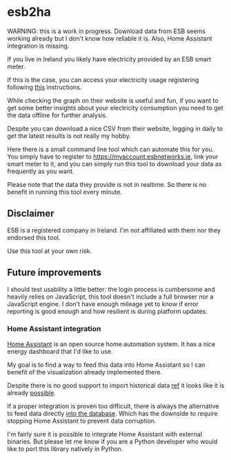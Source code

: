 # esb2ha

WARNING: this is a work in progress. Download data from ESB seems working
         already but I don't know how reliable it is.
         Also, Home Assistant integration is missing.

If you live in Ireland you likely have electricity provided by an ESB
smart meter.

If this is the case, you can access your electricity usage registering
following
[this](https://www.esbnetworks.ie/existing-connections/meters-and-readings/my-smart-data)
instructions.

While checking the graph on their website is useful and fun, if you
want to get some better insights about your electricity consumption
you need to get the data offline for further analysis.

Despite you can download a nice CSV from their website, logging in
daily to get the latest results is not really my hobby.

Here there is a small command line tool which can automate this for
you.  You simply have to register to https://myaccount.esbnetworks.ie,
link your smart meter to it, and you can simply run this tool to
download your data as frequently as you want.

Please note that the data they provide is not in realtime. So there is
no benefit in running this tool every minute.

## Disclaimer

ESB is a registered company in Ireland. I'm not affiliated with them
nor they endorsed this tool.

Use this tool at your own risk.

## Future improvements

I should test usability a little better: the login process is
cumbersome and heavily relies on JavaScript, this tool doesn't include
a full browser nor a JavaScript engine.  I don't have enough mileage
yet to know if error reporting is good enough and how resilient is
during platform updates.

### Home Assistant integration

[Home Assistant](https://home-assistant.io/) is an open source home
automation system. It has a nice energy dashboard that I'd like to
use.

My goal is to find a way to feed this data into Home Assistant so I
can benefit of the visualization already implemented there.

Despite there is no good support to import historical data
[ref](https://community.home-assistant.io/t/improved-support-for-long-term-historic-data/379659)
it looks like it is already
[possible](https://community.home-assistant.io/t/import-old-energy-readings-for-use-in-energy-dashboard/341406/9).

If a proper integration is proven too difficult, there is always the
alternative to feed data directly
[into the
database](https://community.home-assistant.io/t/import-old-energy-readings-for-use-in-energy-dashboard/341406).
Which has the downside to require stopping Home Assistant to
prevent data corruption.

I'm fairly sure it is possible to integrate Home Assistant with external binaries.
But please let me know if you are a Python developer who would like to port this 
library natively in Python.
